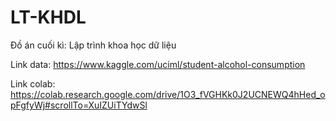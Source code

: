 # LT-KHDL
Đồ án cuối kì: Lập trình khoa học dữ liệu

Link data: 
https://www.kaggle.com/uciml/student-alcohol-consumption

Link colab:
https://colab.research.google.com/drive/1O3_fVGHKk0J2UCNEWQ4hHed_opFgfyWj#scrollTo=XuIZUiTYdwSl
